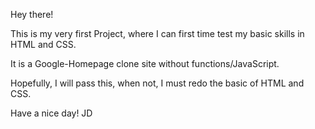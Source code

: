 Hey there!

This is my very first Project, where I can first time test my basic skills in HTML and CSS. 

It is a Google-Homepage clone site without functions/JavaScript. 

Hopefully, I will pass this, when not, I must redo the basic of HTML and CSS.

Have a nice day!
JD

